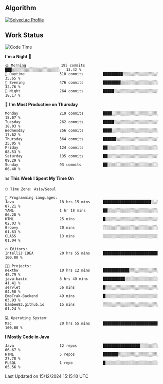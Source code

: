 <!-- 
##  ✨ _Bambee83_ ✨ 

- 🔭 I’m recently studied at Hanghae99
- 🌱 I’m currently learning Java, Spring Boot, MSA
- 🤔 I'm thinking about how to decorate my Git Profile
- 🪹 Fun fact : The beans of Spring Boot are actually coffee beans 

<!-- - 💬 Ask me about ...
- 📫 How to reach me: ...
- 😄 Pronouns: ...
- 👯 I’m looking to collaborate on ...

## 🔧  Technologies & Software Used

<img src="https://img.shields.io/badge/Java-007396?style=flat-round&logo=OpenJDK&logoColor=white"/> <img src="https://img.shields.io/badge/Spring-6DB33F?style=flat-round&logo=spring&logoColor=white"/>   <img src="https://img.shields.io/badge/SpringBoot-6DB33F?style=flat-round&logo=springboot&logoColor=white"/>  <img src="https://img.shields.io/badge/SpringSecurity-6DB33F?style=flat-round&logo=SpringSecurity&logoColor=white"/>   <img src="https://img.shields.io/badge/JSON Web Token-000000?style=flat-round&logo=JSON Web Tokens&logoColor=white"/> 

<img src="https://img.shields.io/badge/github-181717?style=flat-round&logo=github&logoColor=white"/> <img src="https://img.shields.io/badge/git-F05032?style=flat-round&logo=git&logoColor=white"/> <img src="https://img.shields.io/badge/githubactions-2088FF?style=flat-round&logo=githubactions&logoColor=white"/>  <img src="https://img.shields.io/badge/Gradle-02303A?style=flat-round&logo=Gradle&logoColor=white"/>  <img src="https://img.shields.io/badge/IntelliJIDEA-000000?style=flat-round&logo=IntelliJIDEA&logoColor=white"/>  <img src="https://img.shields.io/badge/Postman-FF6C37?style=flat-round&logo=Postman&logoColor=white"/>  <img src="https://img.shields.io/badge/Sourcetree-0052CC?style=flat-round&logo=Sourcetree&logoColor=white"/>

<img src="https://img.shields.io/badge/AmazonS3-569A31?style=flat-round&logo=AmazonS3&logoColor=white"/>  <img src="https://img.shields.io/badge/AmazonEC2-FF9900?style=flat-round&logo=AmazonEC2&logoColor=white"/>  <img src="https://img.shields.io/badge/AmazonRDS-527FFF?style=flat-round&logo=AmazonRDS&logoColor=white"/>  <img src="https://img.shields.io/badge/MySQL-4479A1?style=flat-round&logo=MySQL&logoColor=white"/>  <img src="https://img.shields.io/badge/MongoDB-47A248?style=flat-round&logo=MongoDB&logoColor=white"/> <img src="https://img.shields.io/badge/Ubuntu-E95420?style=flat-round&logo=Ubuntu&logoColor=white"/> <img src="https://img.shields.io/badge/FileZilla-BF0000?style=flat-round&logo=filezilla&logoColor=white"/> <img src="https://img.shields.io/badge/Notion-000000?style=flat-round&logo=Notion&logoColor=white"/> <img src="https://img.shields.io/badge/Slack-F06A6A?style=flat-round&logo=slack&logoColor=white"/>

<img src="https://img.shields.io/badge/AmazonCloudfront-3693F3?style=flat-round&logo=iCloud&logoColor=white"/> <img src="https://img.shields.io/badge/ApacheJMeter-D22128?style=flat-round&logo=apachejmeter&logoColor=white"/> 
 
<!-- Markdown lang
[![Bambee83 Badge](https://img.shields.io/badge/Bambee83'blog-4A154B.svg?&style=for-the-badge&logo=Bloglovin&link=https://blog.naver.com/bambee83)](https://blog.naver.com/bambee83)
## 🚀  GitHub stats & Top Langs
[![Bambee83's GitHub stats-Dark](https://github-readme-stats.vercel.app/api?username=bambee83&show_icons=true&theme=dark#gh-dark-mode-only)]((https://github.com/bambee83/github-readme-stats#gh-dark-mode-only))
![Top Langs-Dark](https://github-readme-stats.vercel.app/api/top-langs/?username=bambee83&layout=compact&theme=dark#gh-dark-mode-only)
## 🐳   Project
[mini project - SeoulCulturePort](https://github.com/event-information)
[clone coding - Instaclone](https://github.com/instaclone8)
[final project - emotrak](https://github.com/EmoTrak)
[![bambee83's wakatime stats](https://github-readme-stats.vercel.app/api/wakatime?username=bambee83)]
 -->
## Algorithm
[![Solved.ac Profile](http://mazassumnida.wtf/api/v2/generate_badge?boj=daj0909)](https://solved.ac/daj0909/)

 
## Work Status
<!--START_SECTION:waka-->
![Code Time](http://img.shields.io/badge/Code%20Time-819%20hrs%2056%20mins-blue)

**I'm a Night 🦉** 

```text
🌞 Morning                195 commits         ███░░░░░░░░░░░░░░░░░░░░░░   13.42 % 
🌆 Daytime                518 commits         █████████░░░░░░░░░░░░░░░░   35.65 % 
🌃 Evening                476 commits         ████████░░░░░░░░░░░░░░░░░   32.76 % 
🌙 Night                  264 commits         █████░░░░░░░░░░░░░░░░░░░░   18.17 % 
```
📅 **I'm Most Productive on Thursday** 

```text
Monday                   219 commits         ████░░░░░░░░░░░░░░░░░░░░░   15.07 % 
Tuesday                  262 commits         █████░░░░░░░░░░░░░░░░░░░░   18.03 % 
Wednesday                256 commits         ████░░░░░░░░░░░░░░░░░░░░░   17.62 % 
Thursday                 364 commits         ██████░░░░░░░░░░░░░░░░░░░   25.05 % 
Friday                   124 commits         ██░░░░░░░░░░░░░░░░░░░░░░░   08.53 % 
Saturday                 135 commits         ██░░░░░░░░░░░░░░░░░░░░░░░   09.29 % 
Sunday                   93 commits          ██░░░░░░░░░░░░░░░░░░░░░░░   06.40 % 
```


📊 **This Week I Spent My Time On** 

```text
🕑︎ Time Zone: Asia/Seoul

💬 Programming Languages: 
Java                     18 hrs 15 mins      ██████████████████████░░░   87.21 % 
YAML                     1 hr 18 mins        ██░░░░░░░░░░░░░░░░░░░░░░░   06.28 % 
HTML                     25 mins             █░░░░░░░░░░░░░░░░░░░░░░░░   02.03 % 
Groovy                   20 mins             ░░░░░░░░░░░░░░░░░░░░░░░░░   01.63 % 
CLASS                    13 mins             ░░░░░░░░░░░░░░░░░░░░░░░░░   01.04 % 

🔥 Editors: 
IntelliJ IDEA            20 hrs 55 mins      █████████████████████████   100.00 % 

🐱‍💻 Projects: 
nexthw                   10 hrs 12 mins      ████████████░░░░░░░░░░░░░   48.79 % 
java-basic               8 hrs 40 mins       ██████████░░░░░░░░░░░░░░░   41.41 % 
servlet                  56 mins             █░░░░░░░░░░░░░░░░░░░░░░░░   04.50 % 
EmoTrak-Backend          49 mins             █░░░░░░░░░░░░░░░░░░░░░░░░   03.93 % 
bambee83.github.io       15 mins             ░░░░░░░░░░░░░░░░░░░░░░░░░   01.24 % 

💻 Operating System: 
Mac                      20 hrs 55 mins      █████████████████████████   100.00 % 
```

**I Mostly Code in Java** 

```text
Java                     12 repos            █████████████████░░░░░░░░   66.67 % 
HTML                     5 repos             ███████░░░░░░░░░░░░░░░░░░   27.78 % 
PLSQL                    1 repo              █░░░░░░░░░░░░░░░░░░░░░░░░   05.56 % 
```




 Last Updated on 15/12/2024 15:15:10 UTC
<!--END_SECTION:waka-->
